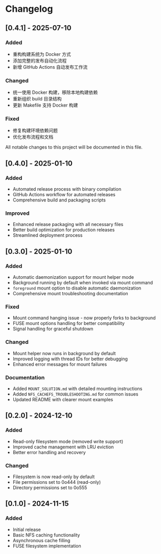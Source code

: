 # Changelog
## [0.4.1] - 2025-07-10

### Added
- 重构构建系统为 Docker 方式
- 添加完整的发布自动化流程
- 新增 GitHub Actions 自动发布工作流

### Changed
- 统一使用 Docker 构建，移除本地构建依赖
- 重新组织 build 目录结构
- 更新 Makefile 支持 Docker 构建

### Fixed
- 修复构建环境依赖问题
- 优化发布流程和文档


All notable changes to this project will be documented in this file.

## [0.4.0] - 2025-01-10

### Added
- Automated release process with binary compilation
- GitHub Actions workflow for automated releases
- Comprehensive build and packaging scripts

### Improved
- Enhanced release packaging with all necessary files
- Better build optimization for production releases
- Streamlined deployment process

## [0.3.0] - 2025-01-10

### Added
- Automatic daemonization support for mount helper mode
- Background running by default when invoked via mount command
- `foreground` mount option to disable automatic daemonization
- Comprehensive mount troubleshooting documentation

### Fixed
- Mount command hanging issue - now properly forks to background
- FUSE mount options handling for better compatibility
- Signal handling for graceful shutdown

### Changed
- Mount helper now runs in background by default
- Improved logging with thread IDs for better debugging
- Enhanced error messages for mount failures

### Documentation
- Added `MOUNT_SOLUTION.md` with detailed mounting instructions
- Added `NFS_CACHEFS_TROUBLESHOOTING.md` for common issues
- Updated README with clearer mount examples

## [0.2.0] - 2024-12-10

### Added
- Read-only filesystem mode (removed write support)
- Improved cache management with LRU eviction
- Better error handling and recovery

### Changed
- Filesystem is now read-only by default
- File permissions set to 0o444 (read-only)
- Directory permissions set to 0o555

## [0.1.0] - 2024-11-15

### Added
- Initial release
- Basic NFS caching functionality
- Asynchronous cache filling
- FUSE filesystem implementation